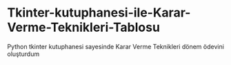 # Tkinter-kutuphanesi-ile-Karar-Verme-Teknikleri-Tablosu
Python tkinter kutuphanesi sayesinde Karar Verme Teknikleri dönem ödevini oluşturdum
